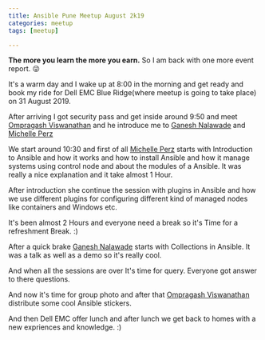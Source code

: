 ```yaml
---
title: Ansible Pune Meetup August 2k19
categories: meetup
tags: [meetup]

---
```


<strong>The more you learn the more you earn.</strong>
So I am back with one more event report. 😜

It's a warm day and I wake up at 8:00 in the morning and get ready and book my ride for Dell EMC Blue Ridge(where meetup is going to take place) on 31 August 2019.

After arriving I got security pass and get inside around 9:50 and meet
<a href="https://twitter.com/ompragash_v">Ompragash Viswanathan</a> and he introduce me to <a href="https://twitter.com/ganesh634">Ganesh Nalawade</a> and <a href="https://twitter.com/pinkfiregoddess">Michelle Perz</a>

We start around 10:30 and first of all <a href="https://twitter.com/pinkfiregoddess">Michelle Perz</a> starts with Introduction to Ansible and how it works and how to install Ansible and how it manage systems using control node and about the modules of a Ansible.
It was really a nice explanation and it take almost 1 Hour.

After introduction she continue the session with plugins in Ansible and how we use different plugins for configuring different kind of managed nodes like containers and Windows etc.

It's been almost 2 Hours and everyone need a break so it's Time for a refreshment Break. :)

After a quick brake <a href="https://twitter.com/ganesh634">Ganesh Nalawade</a> starts with Collections in Ansible. It was a talk as well as a demo so it's really cool.

And when all the sessions are over It's time for query. Everyone got answer to there questions.

And now it's time for group photo and after that <a href="https://twitter.com/ompragash_v">Ompragash Viswanathan</a> distribute some cool Ansible stickers.

And then Dell EMC offer lunch and after lunch we get back to homes with a new expriences and knowledge. :)